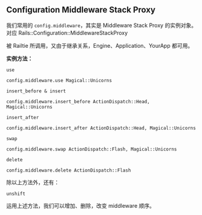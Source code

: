 ## Configuration Middleware Stack Proxy

我们常用的 `config.middleware`，其实是 Middleware Stack Proxy 的实例对象。对应 Rails::Configuration::MiddlewareStackProxy

被 Railtie 所调用，又由于继承关系，Engine、Application、YourApp 都可用。

**实例方法：**

`use`

```
config.middleware.use Magical::Unicorns
```

`insert_before & insert`

```
config.middleware.insert_before ActionDispatch::Head, Magical::Unicorns
```

`insert_after`

```
config.middleware.insert_after ActionDispatch::Head, Magical::Unicorns
```

`swap`

```
config.middleware.swap ActionDispatch::Flash, Magical::Unicorns
```

`delete`

```
config.middleware.delete ActionDispatch::Flash
```

除以上方法外，还有：

`unshift`

运用上述方法，我们可以增加、删除，改变 middleware 顺序。
